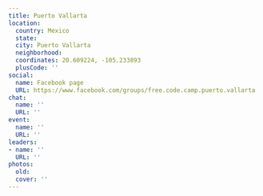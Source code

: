 ```yaml
---
title: Puerto Vallarta
location:
  country: Mexico
  state: 
  city: Puerto Vallarta
  neighborhood: 
  coordinates: 20.609224, -105.233893
  plusCode: ''
social:
  name: Facebook page
  URL: https://www.facebook.com/groups/free.code.camp.puerto.vallarta
chat:
  name: ''
  URL: ''
event:
  name: ''
  URL: ''
leaders:
- name: ''
  URL: ''
photos:
  old: 
  cover: ''
---
```

